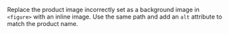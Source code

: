 Replace the product image incorrectly set as a background image in `<figure>` with an inline image. Use the same path and add an `alt` attribute to match the product name.
